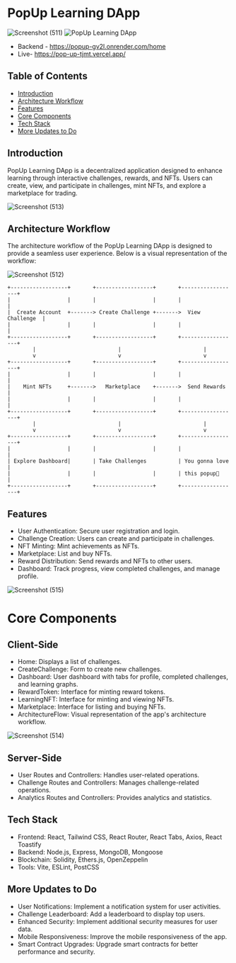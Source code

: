 # PopUp Learning DApp

![Screenshot (511)](https://github.com/user-attachments/assets/d6c8501d-76c2-4941-a19f-972553302afb)
![PopUp Learning DApp](https://img.shields.io/badge/PopUp-Learning%20DApp-blue)
- Backend - https://popup-gv2l.onrender.com/home
- Live- https://pop-up-tjmt.vercel.app/

## Table of Contents
- [Introduction](#introduction)
- [Architecture Workflow](#architecture-workflow)
- [Features](#features)
- [Core Components](#core-components)
- [Tech Stack](#tech-stack)
- [More Updates to Do](#more-updates-to-do)

## Introduction
PopUp Learning DApp is a decentralized application designed to enhance learning through interactive challenges, rewards, and NFTs. Users can create, view, and participate in challenges, mint NFTs, and explore a marketplace for trading.

![Screenshot (513)](https://github.com/user-attachments/assets/18af33bd-b4bd-4859-8f59-c3f20112a9cc)

## Architecture Workflow
The architecture workflow of the PopUp Learning DApp is designed to provide a seamless user experience. Below is a visual representation of the workflow:

![Screenshot (512)](https://github.com/user-attachments/assets/4ee30a89-d5cb-4892-a9ea-5d8569f1327f)


```plaintext
+------------------+       +------------------+       +------------------+
|                  |       |                  |       |                  |
|  Create Account  +-------> Create Challenge +------->  View Challenge  |
|                  |       |                  |       |                  |
+------------------+       +------------------+       +------------------+
        |                          |                          |
        v                          v                          v
+------------------+       +------------------+       +------------------+
|                  |       |                  |       |                  |
|    Mint NFTs     +------->   Marketplace    +------->  Send Rewards    |
|                  |       |                  |       |                  |
+------------------+       +------------------+       +------------------+
        |                          |                          |
        v                          v                          v
+------------------+       +------------------+       +------------------+
|                  |       |                  |       |                  |
| Explore Dashboard|       | Take Challenges          | You gonna love   |
|                  |       |                  |       | this popup🌟     |
+------------------+       +------------------+       +------------------+

```
## Features
- User Authentication: Secure user registration and login.
- Challenge Creation: Users can create and participate in challenges.
- NFT Minting: Mint achievements as NFTs.
- Marketplace: List and buy NFTs.
- Reward Distribution: Send rewards and NFTs to other users.
- Dashboard: Track progress, view completed challenges, and manage profile.
  
![Screenshot (515)](https://github.com/user-attachments/assets/e0e537bd-385f-4608-b2ad-8efcb80492df)


# Core Components

## Client-Side
- Home: Displays a list of challenges.
- CreateChallenge: Form to create new challenges.
- Dashboard: User dashboard with tabs for profile, completed challenges, and learning graphs.
- RewardToken: Interface for minting reward tokens.
- LearningNFT: Interface for minting and viewing NFTs.
- Marketplace: Interface for listing and buying NFTs.
- ArchitectureFlow: Visual representation of the app's architecture workflow.
  
![Screenshot (514)](https://github.com/user-attachments/assets/c30625c7-2046-4803-af90-008f06de9b62)

## Server-Side
- User Routes and Controllers: Handles user-related operations.
- Challenge Routes and Controllers: Manages challenge-related operations.
- Analytics Routes and Controllers: Provides analytics and statistics.

## Tech Stack
- Frontend: React, Tailwind CSS, React Router, React Tabs, Axios, React Toastify
- Backend: Node.js, Express, MongoDB, Mongoose
- Blockchain: Solidity, Ethers.js, OpenZeppelin
- Tools: Vite, ESLint, PostCSS

## More Updates to Do
- User Notifications: Implement a notification system for user activities.
- Challenge Leaderboard: Add a leaderboard to display top users.
- Enhanced Security: Implement additional security measures for user data.
- Mobile Responsiveness: Improve the mobile responsiveness of the app.
- Smart Contract Upgrades: Upgrade smart contracts for better performance and security.

  
